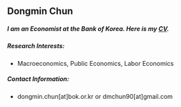 ## Dongmin Chun

##### I am an Economist at the Bank of Korea. Here is my [CV](https://drive.google.com/file/d/1RuAM6H9exeOkiAa7oLN3fioIGGkwLlr5/view?usp=sharing).

##### **Research Interests**:
* Macroeconomics, Public Economics, Labor Economics

##### **Contact Information**:
* dongmin.chun[at]bok.or.kr or dmchun90[at]gmail.com 
